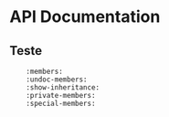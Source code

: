 # API Documentation

## Teste

```{automodule} trainer
    :members:
    :undoc-members:
    :show-inheritance:
    :private-members:
    :special-members:
``` 